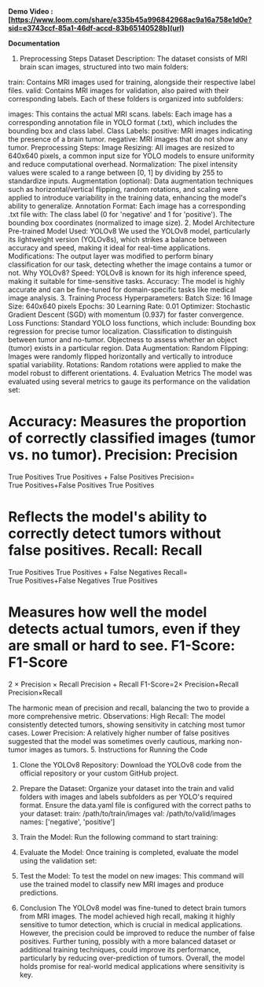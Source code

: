**Demo Video : [https://www.loom.com/share/e335b45a996842968ac9a16a758e1d0e?sid=e3743ccf-85a1-46df-accd-83b65140528b](url)**

**Documentation**

1. Preprocessing Steps
Dataset Description:
The dataset consists of MRI brain scan images, structured into two main folders:

train: Contains MRI images used for training, alongside their respective label files.
valid: Contains MRI images for validation, also paired with their corresponding labels.
Each of these folders is organized into subfolders:

images: This contains the actual MRI scans.
labels: Each image has a corresponding annotation file in YOLO format (.txt), which includes the bounding box and class label.
Class Labels:
positive: MRI images indicating the presence of a brain tumor.
negative: MRI images that do not show any tumor.
Preprocessing Steps:
Image Resizing: All images are resized to 640x640 pixels, a common input size for YOLO models to ensure uniformity and reduce computational overhead.
Normalization: The pixel intensity values were scaled to a range between [0, 1] by dividing by 255 to standardize inputs.
Augmentation (optional): Data augmentation techniques such as horizontal/vertical flipping, random rotations, and scaling were applied to introduce variability in the training data, enhancing the model's ability to generalize.
Annotation Format: Each image has a corresponding .txt file with:
The class label (0 for 'negative' and 1 for 'positive').
The bounding box coordinates (normalized to image size).
2. Model Architecture
Pre-trained Model Used: YOLOv8
We used the YOLOv8 model, particularly its lightweight version (YOLOv8s), which strikes a balance between accuracy and speed, making it ideal for real-time applications.
Modifications:
The output layer was modified to perform binary classification for our task, detecting whether the image contains a tumor or not.
Why YOLOv8?
Speed: YOLOv8 is known for its high inference speed, making it suitable for time-sensitive tasks.
Accuracy: The model is highly accurate and can be fine-tuned for domain-specific tasks like medical image analysis.
3. Training Process
Hyperparameters:
Batch Size: 16
Image Size: 640x640 pixels
Epochs: 30
Learning Rate: 0.01
Optimizer: Stochastic Gradient Descent (SGD) with momentum (0.937) for faster convergence.
Loss Functions: Standard YOLO loss functions, which include:
Bounding box regression for precise tumor localization.
Classification to distinguish between tumor and no-tumor.
Objectness to assess whether an object (tumor) exists in a particular region.
Data Augmentation:
Random Flipping: Images were randomly flipped horizontally and vertically to introduce spatial variability.
Rotations: Random rotations were applied to make the model robust to different orientations.
4. Evaluation Metrics
The model was evaluated using several metrics to gauge its performance on the validation set:

Accuracy:
Measures the proportion of correctly classified images (tumor vs. no tumor).
Precision:
Precision
=
True Positives
True Positives
+
False Positives
Precision= 
True Positives+False Positives
True Positives
​
 
Reflects the model's ability to correctly detect tumors without false positives.
Recall:
Recall
=
True Positives
True Positives
+
False Negatives
Recall= 
True Positives+False Negatives
True Positives
​
 
Measures how well the model detects actual tumors, even if they are small or hard to see.
F1-Score:
F1-Score
=
2
×
Precision
×
Recall
Precision
+
Recall
F1-Score=2× 
Precision+Recall
Precision×Recall
​
 
The harmonic mean of precision and recall, balancing the two to provide a more comprehensive metric.
Observations:
High Recall: The model consistently detected tumors, showing sensitivity in catching most tumor cases.
Lower Precision: A relatively higher number of false positives suggested that the model was sometimes overly cautious, marking non-tumor images as tumors.
5. Instructions for Running the Code
1. Clone the YOLOv8 Repository:
Download the YOLOv8 code from the official repository or your custom GitHub project.
2. Prepare the Dataset:
Organize your dataset into the train and valid folders with images and labels subfolders as per YOLO's required format.
Ensure the data.yaml file is configured with the correct paths to your dataset:
train: /path/to/train/images
val: /path/to/valid/images
names: ['negative', 'positive']
3. Train the Model:
Run the following command to start training:

4. Evaluate the Model:
Once training is completed, evaluate the model using the validation set:
5. Test the Model:
To test the model on new images:
This command will use the trained model to classify new MRI images and produce predictions.
6. Conclusion
The YOLOv8 model was fine-tuned to detect brain tumors from MRI images. The model achieved high recall, making it highly sensitive to tumor detection, which is crucial in medical applications. However, the precision could be improved to reduce the number of false positives. Further tuning, possibly with a more balanced dataset or additional training techniques, could improve its performance, particularly by reducing over-prediction of tumors. Overall, the model holds promise for real-world medical applications where sensitivity is key.










